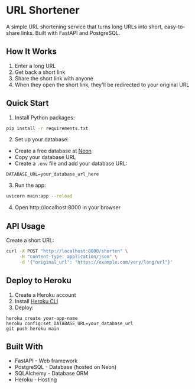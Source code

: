 # URL Shortener

A simple URL shortening service that turns long URLs into short, easy-to-share links. Built with FastAPI and PostgreSQL.

## How It Works

1. Enter a long URL
2. Get back a short link
3. Share the short link with anyone
4. When they open the short link, they'll be redirected to your original URL

## Quick Start

1. Install Python packages:
```bash
pip install -r requirements.txt
```

2. Set up your database:
- Create a free database at [Neon](https://neon.tech)
- Copy your database URL
- Create a `.env` file and add your database URL:
```
DATABASE_URL=your_database_url_here
```

3. Run the app:
```bash
uvicorn main:app --reload
```

4. Open http://localhost:8000 in your browser

## API Usage

Create a short URL:
```bash
curl -X POST "http://localhost:8000/shorten" \
     -H "Content-Type: application/json" \
     -d '{"original_url": "https://example.com/very/long/url"}'
```

## Deploy to Heroku

1. Create a Heroku account
2. Install [Heroku CLI](https://devcenter.heroku.com/articles/heroku-cli)
3. Deploy:
```
heroku create your-app-name
heroku config:set DATABASE_URL=your_database_url
git push heroku main
```

## Built With

- FastAPI - Web framework
- PostgreSQL - Database (hosted on Neon)
- SQLAlchemy - Database ORM
- Heroku - Hosting

